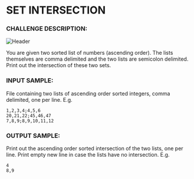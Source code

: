 # SET INTERSECTION

### CHALLENGE DESCRIPTION:

![Header](https://i.imgur.com/aIhFT3i.png)

You are given two sorted list of numbers (ascending order). The lists themselves are comma delimited and the two lists are semicolon delimited. Print out the intersection of these two sets.

### INPUT SAMPLE:

File containing two lists of ascending order sorted integers, comma delimited, one per line. E.g. 

```
1,2,3,4;4,5,6
20,21,22;45,46,47
7,8,9;8,9,10,11,12
```

### OUTPUT SAMPLE:

Print out the ascending order sorted intersection of the two lists, one per line. Print empty new line in case the lists have no intersection. E.g. 

```
4
8,9
```
